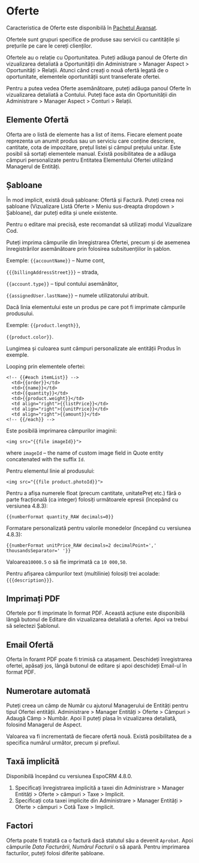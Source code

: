 # Oferte

Caracteristica de Oferte este disponibilă în [Pachetul Avansat](https://www.espocrm.com/extensions/advanced-pack/).

Ofertele sunt grupuri specifice de produse sau servicii cu cantitățile și prețurile pe care le cereți clienților.

Ofertele au o relație cu Oportunitatea. Puteți adăuga panoul de Oferte din vizualizarea detaliată a Oportunității din Administrare > Manager Aspect > Oportunități > Relații. Atunci când creați o nouă ofertă legată de o oportunitate, elementele oportunității sunt transeferate ofertei.

Pentru a putea vedea Oferte asemănătoare, puteți adăuga panoul Oferte în vizualizarea detaliată a Contului. Puteți face asta din Oportunității din Administrare > Manager Aspect > Conturi > Relații.

## Elemente Ofertă

Oferta are o listă de elemente has a list of items. Fiecare element poate reprezenta un anumit produs sau un serviciu care conține descriere, cantitate, cota de impozitare, prețul listei și câmpul prețului unitar. Este posibil să sortați elementele manual.
Există posibilitatea de a adăuga câmpuri personalizate pentru Entitatea Elementului Ofertei utilizând Managerul de Entități.

## Șabloane

În mod implicit, există două șabloane: Ofertă și Factură. Puteți creea noi șabloane (Vizualizare Listă Oferte > Meniu sus-dreapta dropdown > Șabloane), dar puteți edita și unele existente.

Pentru o editare mai precisă, este recomandat să utilizați modul Vizualizare Cod.

Puteți imprima câmpurile din înregistrarea Ofertei, precum și de asemenea înregistrărilor asemănătoare prin folosirea subsituențiilor în șablon.

Exemple:
`{{accountName}}` – Nume cont,

`{{{billingAddressStreet}}}` – strada,

`{{account.type}}` – tipul contului asemănător,

`{{assignedUser.lastName}}` – numele utilizatorului atribuit.

Dacă linia elementului este un produs pe care pot fi imprimate câmpurile produsului.

Exemple:
`{{product.length}}`, 

`{{product.color}}`.

Lungimea și culoarea sunt câmpuri personalizate ale entității Produs în exemple.

Looping prin elementele ofertei:

```
<!-- {{#each itemList}} -->
  <td>{{order}}</td>
  <td>{{name}}</td>
  <td>{{quantity}}</td>
  <td>{{product.weight}}</td>
  <td align="right">{{listPrice}}</td>
  <td align="right">{{unitPrice}}</td>
  <td align="right">{{amount}}</td>
<!-- {{/each}} -->
```

Este posibilă imprimarea câmpurilor imaginii: 

```
<img src="{{file imageId}}">
```
where `imageId` – the name of custom image field in Quote entity concatenated with the suffix `Id`.

Pentru elementul linie al produsului:
```
<img src="{{file product.photoId}}">
```

Pentru a afișa numerele float (precum cantitate, unitatePreț etc.) fără o parte fracțională (ca integer) folosiți următoarele epresii (începând cu versiunea 4.8.3):
```
{{numberFormat quantity_RAW decimals=0}}
```

Formatare personalizată pentru valorile monedelor (începând cu versiunea 4.8.3):
```
{{numberFormat unitPrice_RAW decimals=2 decimalPoint=',' thousandsSeparator=' '}}
```
Valoarea`10000.5` o să fie imprimată ca `10 000,50`. 

Pentru afișarea câmpurilor text (multilinie) folosiți trei acolade: `{{{description}}}`.

## Imprimați PDF

Ofertele por fi imprimate în format PDF. Această acțiune este disponibilă lângă butonul de Editare din vizualizarea detaliată a ofertei. Apoi va trebui să selectezi Șablonul.

## Email Ofertă

Oferta în foramt PDF poate fi trimisă ca atașament. Deschideți înregistrarea ofertei, apăsați jos, lângă butonul de editare și apoi deschideți Email-ul în format PDF.

## Numerotare automată

Puteți creea un câmp de Număr cu ajutorul Managerului de Entități pentru tipul Ofertei entității. Administrare > Manager Entități > Oferte > Câmpuri > Adaugă Câmp > Numbăr. Apoi îl puteți plasa în vizualizarea detaliată, folosind Managerul de Aspect.

Valoarea va fi incrementată de fiecare ofertă nouă. Există posibilitatea de a specifica numărul următor, precum și prefixul.

## Taxă implicită

Disponibilă începând cu versiunea EspoCRM 4.8.0.

1. Specificați înregistrarea implicită a taxei din Administrare > Manager Entități > Oferte > câmpuri > Taxe > Implicit.
2. Specificați cota taxei implicite din Administrare > Manager Entități > Oferte > câmpuri > Cotă Taxe > Implicit.

## Factori

Oferta poate fi tratată ca o factură dacă statutul său a devenit `Aprobat`. Apoi câmpurile _Data Facturării_, _Numărul Facturii_ o să apară. Pentru imprimarea facturilor, puteți folosi diferite șabloane.
